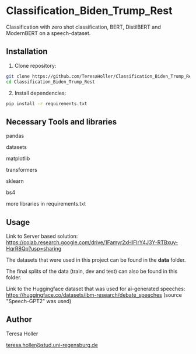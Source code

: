 # Classification_Biden_Trump_Rest
Classification with zero shot classification, BERT, DistilBERT and ModernBERT on a speech-dataset.

## Installation

1. Clone repository:
```bash
git clone https://github.com/TeresaHoller/Classification_Biden_Trump_Rest.git
cd Classification_Biden_Trump_Rest
```

2. Install dependencies:

```bash
pip install -r requirements.txt
```
## Necessary Tools and libraries

pandas

datasets

matplotlib

transformers

sklearn

bs4

more libraries in requirements.txt

## Usage

Link to Server based solution: https://colab.research.google.com/drive/1Famyr2xHIFIrY4J3Y-RTBxuy-HqrR8Qp?usp=sharing

The datasets that were used in this project can be found in the **data** folder.

The final splits of the data (train, dev and test) can also be found in this folder.

Link to the Huggingface dataset that was used for ai-generated speeches: https://huggingface.co/datasets/ibm-research/debate_speeches (source "Speech-GPT2" was used)

## Author

Teresa Holler

teresa.holler@stud.uni-regensburg.de
